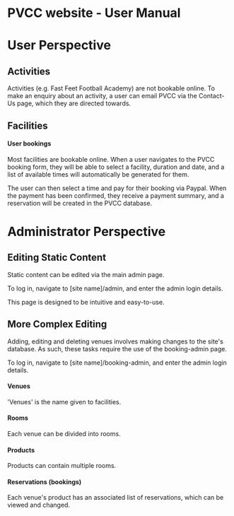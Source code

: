 # PVCC website - User Manual
# User Perspective
## Activities
Activities (e.g. Fast Feet Football Academy) are not bookable online. 
To make an enquiry about an activity, a user can email PVCC via the 
Contact-Us page, which they are directed towards.

## Facilities

#### User bookings
Most facilities are bookable online. When a user navigates to the PVCC booking form, they
will be able to select a facility, duration and date, and a list of available times will 
automatically be generated for them.

The user can then select a time and pay for their booking via Paypal. When the payment has been confirmed, 
they receive a payment summary, and a reservation will be created in the PVCC database.

# Administrator Perspective
## Editing Static Content
Static content can be edited via the main admin page.

To log in, navigate to [site name]/admin, and enter the admin login details.

This page is designed to be intuitive and easy-to-use.

## More Complex Editing
Adding, editing and deleting venues involves making changes to the site's database. As such, these tasks require the use
of the booking-admin page.

To log in, navigate to [site name]/booking-admin, and enter the admin login details.

#### Venues
'Venues' is the name given to facilities.

#### Rooms
Each venue can be divided into rooms.

#### Products
Products can contain multiple rooms.

#### Reservations (bookings)
Each venue's product has an associated list of reservations, which can be viewed and changed.
